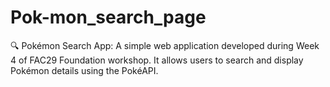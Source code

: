 # Pok-mon_search_page
🔍 Pokémon Search App: A simple web application developed during Week 4 of FAC29 Foundation workshop. It allows users to search and display Pokémon details using the PokéAPI.
